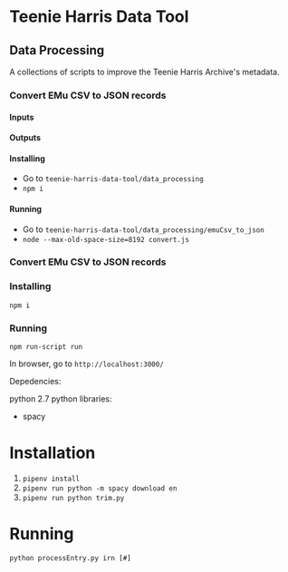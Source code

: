# Teenie Harris Data Tool






## Data Processing

A collections of scripts to improve the Teenie Harris Archive's metadata. 

### Convert EMu CSV to JSON records

#### Inputs

#### Outputs

#### Installing
* Go to `teenie-harris-data-tool/data_processing`
* ```npm i```

#### Running
* Go to `teenie-harris-data-tool/data_processing/emuCsv_to_json`
* ```node --max-old-space-size=8192 convert.js```


### Convert EMu CSV to JSON records



### Installing
```npm i```
### Running
```npm run-script run```

In browser, go to ```http://localhost:3000/```


Depedencies:

python 2.7
python libraries:
- spacy


# Installation

1. `pipenv install`
2. `pipenv run python -m spacy download en`
3. `pipenv run python trim.py`


# Running
`python processEntry.py irn [#]`
